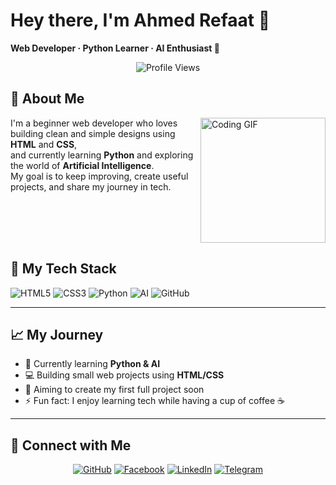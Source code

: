 # Hey there, I'm Ahmed Refaat 👋  

**Web Developer · Python Learner · AI Enthusiast 🤖**

<p align="center">
  <img src="https://komarev.com/ghpvc/?username=ahmedrefaat&style=for-the-badge" alt="Profile Views"/>
</p>

## 🚀 About Me  

<img align="right" src="https://c.tenor.com/_DOBjnGspYAAAAAM/code-coding.gif" width="200" alt="Coding GIF"/>

I'm a beginner web developer who loves building clean and simple designs using **HTML** and **CSS**,  
and currently learning **Python** and exploring the world of **Artificial Intelligence**.  
My goal is to keep improving, create useful projects, and share my journey in tech.  

<br clear="right"/>

## 🔧 My Tech Stack  

![HTML5](https://img.shields.io/badge/HTML5-E34F26?logo=html5&logoColor=white)
![CSS3](https://img.shields.io/badge/CSS3-1572B6?logo=css3&logoColor=white)
![Python](https://img.shields.io/badge/Python-3776AB?logo=python&logoColor=white)
![AI](https://img.shields.io/badge/Artificial%20Intelligence-000000?logo=openai&logoColor=white)
![GitHub](https://img.shields.io/badge/GitHub-181717?logo=github&logoColor=white)

---

## 📈 My Journey  

- 🌱 Currently learning **Python & AI**  
- 💻 Building small web projects using **HTML/CSS**  
- 🎯 Aiming to create my first full project soon  
- ⚡ Fun fact: I enjoy learning tech while having a cup of coffee ☕

---

## 🔗 Connect with Me  

<div align="center">

[![GitHub](https://img.shields.io/badge/GitHub-000000?style=for-the-badge&logo=github&logoColor=white)](https://github.com/ahmedrefaat)
[![Facebook](https://img.shields.io/badge/Facebook-1877F2?style=for-the-badge&logo=facebook&logoColor=white)](https://www.facebook.com/ahmed.refaat.173540)
[![LinkedIn](https://img.shields.io/badge/LinkedIn-0077B5?style=for-the-badge&logo=linkedin&logoColor=white)](https://www.linkedin.com/in/ahmed-refaat-1b73a6344/)
[![Telegram](https://img.shields.io/badge/Telegram-26A5E4?style=for-the-badge&logo=telegram&logoColor=white)](https://t.me/AhmedRefaat1423)

</div>
